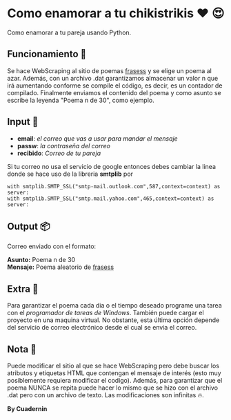 # Como enamorar a tu chikistrikis ♥ 😍
Como enamorar a tu pareja usando Python.

## Funcionamiento 🔨
Se hace WebScraping al sitio de poemas [frasess](https://www.frasess.net/poemas-de-amor-cortos-y-romanticos-78.html) y se elige un poema al azar. Además, con un archivo .dat
garantizamos almacenar un valor n que irá aumentando conforme se compile el código, es decir, es un contador de compilado. 
Finalmente enviamos el contenido del poema y como asunto se escribe la leyenda "Poema n de 30", como ejemplo. 

## Input 📄
* **email**: _el correo que vas a usar para mandar el mensaje_
* **passw**: _la contraseña del correo_
* **recibido**: _Correo de tu pareja_

Si tu correo no usa el servicio de google entonces debes cambiar la linea donde se hace uso de la libreria **smtplib** por

```
with smtplib.SMTP_SSL("smtp-mail.outlook.com",587,context=context) as server:
with smtplib.SMTP_SSL("smtp.mail.yahoo.com",465,context=context) as server:
```

## Output 📦
Correo enviado con el formato:

**Asunto:** Poema n de 30    \
**Mensaje:** Poema aleatorio de [frasess](https://www.frasess.net/poemas-de-amor-cortos-y-romanticos-78.html)

## Extra 🔧
Para garantizar el poema cada dia o el tiempo deseado programe una tarea con el _programador de tareas de Windows_. 
También puede cargar el proyecto en una maquina virtual. No obstante, esta última opción depende del servicio de correo electrónico desde el cual se envia el correo. 

## Nota 📝
Puede modificar el sitio al que se hace WebScraping pero debe buscar los atributos y etiquetas HTML que contengan el mensaje de interés (esto muy posiblemente requiera modificar el codigo). Además, para garantizar que el poema NUNCA se repita puede hacer lo mismo que se hizo con el archivo .dat pero con un archivo de texto. Las modificaciones son infinitas 🔥.

**By Cuadernin**


